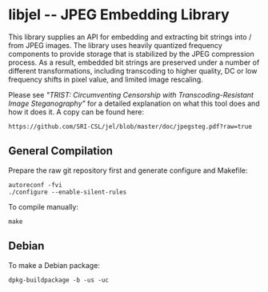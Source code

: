 libjel -- JPEG Embedding Library
==========

This library supplies an API for embedding and extracting bit strings
into / from JPEG images.  The library uses heavily quantized frequency
components to provide storage that is stabilized by the JPEG
compression process.  As a result, embedded bit strings are preserved
under a number of different transformations, including transcoding to
higher quality, DC or low frequency shifts in pixel value, and limited
image rescaling.

Please see *"TRIST: Circumventing Censorship with
Transcoding-Resistant Image Steganography"*
for a detailed explanation on what this tool does and how it does it.
A copy can be found here: 
```
https://github.com/SRI-CSL/jel/blob/master/doc/jpegsteg.pdf?raw=true
```

General Compilation
-------------------


Prepare the raw git repository first and generate configure and Makefile:
```
autoreconf -fvi
./configure --enable-silent-rules
```

To compile manually:
```
make
```

Debian
------

To make a Debian package:
```
dpkg-buildpackage -b -us -uc
```

